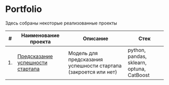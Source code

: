 # Portfolio

Здесь собраны некоторые реализованные проекты

| #    | Наименование проекта                                                                               | Описание                                                        | Стек                                      |
| ---- |----------------------------------------------------------------------------------------------------|-----------------------------------------------------------------|-------------------------------------------|
| 1.   | [Предсказание успешности стартапа](https://github.com/9yx/PortfolioDS/tree/main/Startup%20Success) | Модель для предсказания успешности стартапа (закроется или нет) | python, pandas, sklearn, optuna, CatBoost |

